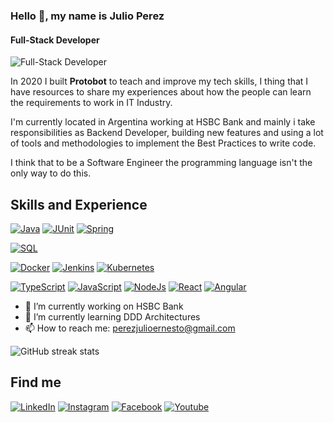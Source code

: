 ### Hello 👋, my name is Julio Perez
#### Full-Stack Developer
![Full-Stack Developer](https://res.cloudinary.com/julioperez-dev/image/upload/v1661722227/julioperezLogo_pzlwxs.png)

In 2020 I built **Protobot** to teach and improve my tech skills, I thing that I have resources to share my experiences about  how the people can learn the requirements to work in IT Industry.

I'm currently located in Argentina working at HSBC Bank and mainly i take responsibilities as Backend Developer, building new features and using a lot of tools and methodologies to implement the Best Practices to write code.

I think that to be a Software Engineer the programming language isn't the only way to do this.

## Skills and Experience


[![Java](https://img.shields.io/badge/Java-E23237?style=for-the-badge&logo=java&logoColor=white&labelColor=101010)]()
[![JUnit](https://img.shields.io/badge/JUnit-25A162?style=for-the-badge&logo=JUnit5&logoColor=white&labelColor=101010)]()
[![Spring](https://img.shields.io/badge/Spring-6DB33F?style=for-the-badge&logo=Spring&logoColor=white&labelColor=101010)]()

[![SQL](https://img.shields.io/badge/SQL-4169E1?style=for-the-badge&logo=PostgreSQL&logoColor=white&labelColor=101010)]()

[![Docker](https://img.shields.io/badge/Docker-2496ED?style=for-the-badge&logo=Docker&logoColor=white&labelColor=101010)]()
[![Jenkins](https://img.shields.io/badge/Jenkins-D24939?style=for-the-badge&logo=Jenkins&logoColor=white&labelColor=101010)]()
[![Kubernetes](https://img.shields.io/badge/Kubernetes-326CE5?style=for-the-badge&logo=Kubernetes&logoColor=white&labelColor=101010)]()

[![TypeScript](https://img.shields.io/badge/TypeScript-3178C6?style=for-the-badge&logo=TypeScript&logoColor=white&labelColor=101010)]()
[![JavaScript](https://img.shields.io/badge/Javascript-F7DF1E?style=for-the-badge&logo=JavaScript&logoColor=white&labelColor=101010)]()
[![NodeJs](https://img.shields.io/badge/NodeJs-339933?style=for-the-badge&logo=node.js&logoColor=white&labelColor=101010)]()
[![React](https://img.shields.io/badge/React-61DAFB?style=for-the-badge&logo=React&logoColor=white&labelColor=101010)]()
[![Angular](https://img.shields.io/badge/Angular-DD0031?style=for-the-badge&logo=Angular&logoColor=white&labelColor=101010)]()


- 🔭 I’m currently working on HSBC Bank 
- 🌱 I’m currently learning DDD Architectures 
- 📫 How to reach me: perezjulioernesto@gmail.com 


![GitHub streak stats](https://github-readme-streak-stats.herokuapp.com/?user=julioperezdev)  

## Find me

[![LinkedIn](https://img.shields.io/badge/LinkedIn-0A66C2?style=for-the-badge&logo=LinkedIn&logoColor=white&labelColor=101010)](https://www.linkedin.com/in/jperezviloria)
[![Instagram](https://img.shields.io/badge/Instagram-E4405F?style=for-the-badge&logo=Instagram&logoColor=white&labelColor=101010)](https://www.instagram.com/julioperez.dev/)
[![Facebook](https://img.shields.io/badge/Facebook-1877F2?style=for-the-badge&logo=Facebook&logoColor=white&labelColor=101010)](https://www.facebook.com/profile.php?id=1227615902)
[![Youtube](https://img.shields.io/badge/Youtube-FF0000?style=for-the-badge&logo=YouTube&logoColor=white&labelColor=101010)](https://www.youtube.com/channel/UCZ3LnZz_IUwK0reb-7qJ-jw)

